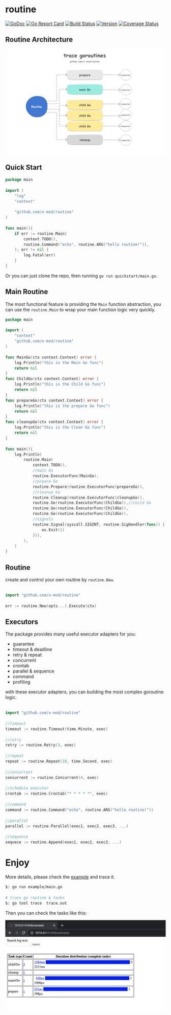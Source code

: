 routine
===
[![GoDoc](https://godoc.org/github.com/x-mod/routine?status.svg)](https://godoc.org/github.com/x-mod/routine) [![Go Report Card](https://goreportcard.com/badge/github.com/x-mod/routine)](https://goreportcard.com/report/github.com/x-mod/routine) [![Build Status](https://travis-ci.org/x-mod/routine.svg?branch=master)](https://travis-ci.org/x-mod/routine) [![Version](https://img.shields.io/github/tag/x-mod/routine.svg)](https://github.com/x-mod/routine/releases) [![Coverage Status](https://coveralls.io/repos/github/x-mod/routine/badge.svg?branch=master)](https://coveralls.io/github/x-mod/routine?branch=master)


## Routine Architecture

![](docs/routine.png)

## Quick Start

````go
package main

import (
	"log"
	"context"

	"github.com/x-mod/routine"
)

func main(){
	if err := routine.Main(
		context.TODO(),
		routine.Command("echo", routine.ARG("hello routine!")),
	); err != nil {
		log.Fatal(err)
	}
}
````

Or you can just clone the repo, then running `go run quickstart/main.go`.

## Main Routine

The most functional feature is providing the `Main` function abstraction, you can use the `routine.Main` to wrap your main function logic very quickly.

````go
package main

import (
	"context"
	"github.com/x-mod/routine"
)

func MainGo(ctx context.Context) error {
	log.Println("this is the Main Go func")
	return nil
}
func ChildGo(ctx context.Context) error {
	log.Println("this is the Child Go func")
	return nil
}
func prepareGo(ctx context.Context) error {
	log.Println("this is the prepare Go func")
	return nil
}
func cleanupGo(ctx context.Context) error {
	log.Println("this is the Clean Go func")
	return nil
}

func main(){
	log.Println(
		routine.Main(
			context.TODO(),
			//main Go
			routine.ExecutorFunc(MainGo),
			//prpare Go
			routine.Prepare(routine.ExecutorFunc(prepareGo)),
			//cleanup Go
			routine.Cleanup(routine.ExecutorFunc(cleanupGo)),
			routine.Go(routine.ExecutorFunc(ChildGo)),//child Go
			routine.Go(routine.ExecutorFunc(ChildGo)),
			routine.Go(routine.ExecutorFunc(ChildGo)),
			//signals
			routine.Signal(syscall.SIGINT, routine.SigHandler(func() {
				os.Exit(1)
			})),
		),
	)
}

````

## Routine

create and control your own routine by `routine.New`.

````go

import "github.com/x-mod/routine"

err := routine.New(opts...).Execute(ctx)

````

## Executors

The package provides many useful executor adapters for you:

- guarantee
- timeout & deadline
- retry & repeat
- concurrent
- crontab
- parallel & sequence
- command
- profiling

with these executor adapters, you can building the most complex goroutine logic.

````go

import "github.com/x-mod/routine"

//timeout
timeout := routine.Timeout(time.Minute, exec)

//retry
retry := routine.Retry(3, exec)

//repeat
repeat := routine.Repeat(10, time.Second, exec)

//concurrent
concurrent := routine.Concurrent(4, exec)

//schedule executor
crontab := routine.Crontab("* * * * *", exec)

//command
command := routine.Command("echo", routine.ARG("hello routine!"))

//parallel
parallel := routine.Parallel(exec1, exec2, exec3, ...)

//sequence
sequece := routine.Append(exec1, exec2, exec3, ...)
````

# Enjoy

More details, please check the [example](example/main.go) and trace it.

````bash
$: go run example/main.go

# trace go routine & tasks
$: go tool trace  trace.out
````

Then you can check the tasks like this:

![](docs/usetasks.png)
